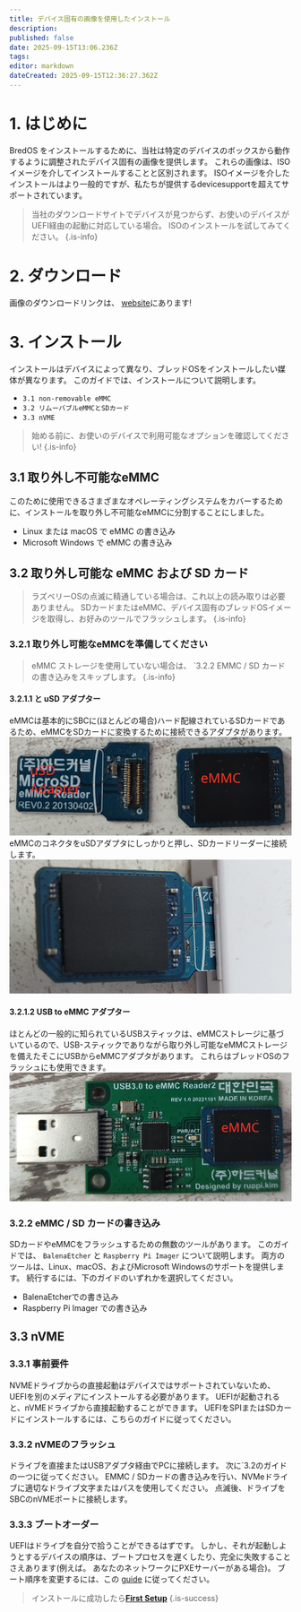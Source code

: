 ```yaml
---
title: デバイス固有の画像を使用したインストール
description:
published: false
date: 2025-09-15T13:06.236Z
tags:
editor: markdown
dateCreated: 2025-09-15T12:36:27.362Z
---
```


# 1. はじめに

BredOS をインストールするために、当社は特定のデバイスのボックスから動作するように調整されたデバイス固有の画像を提供します。 これらの画像は、ISOイメージを介してインストールすることと区別されます。 ISOイメージを介したインストールはより一般的ですが、私たちが提供するdevicesupportを超えてサポートされています。

> 当社のダウンロードサイトでデバイスが見つからず、お使いのデバイスがUEFI経由の起動に対応している場合。 ISOのインストールを試してみてください。
> {.is-info}

# 2. ダウンロード

画像のダウンロードリンクは、 [website](https://bredos.org/download.html)にあります!

# 3. インストール

インストールはデバイスによって異なり、ブレッドOSをインストールしたい媒体が異なります。 このガイドでは、インストールについて説明します。

- `3.1 non-removable eMMC`
- `3.2 リムーバブルeMMCとSDカード`
- `3.3 nVME`

> 始める前に、お使いのデバイスで利用可能なオプションを確認してください!
> {.is-info}

## 3.1 取り外し不可能なeMMC

このために使用できるさまざまなオペレーティングシステムをカバーするために、インストールを取り外し不可能なeMMCに分割することにしました。

- Linux または macOS で eMMC の書き込み
- Microsoft Windows で eMMC の書き込み

## 3.2 取り外し可能な eMMC および SD カード

> ラズベリーOSの点滅に精通している場合は、これ以上の読み取りは必要ありません。 SDカードまたはeMMC、デバイス固有のブレッドOSイメージを取得し、お好みのツールでフラッシュします。
> {.is-info}

### 3.2.1 取り外し可能なeMMCを準備してください

> eMMC ストレージを使用していない場合は、 \`3.2.2 EMMC / SD カードの書き込みをスキップします。
> {.is-info}

#### 3.2.1.1 と uSD アダプター

eMMCは基本的にSBCに(ほとんどの場合)ハード配線されているSDカードであるため、eMMCをSDカードに変換するために接続できるアダプタがあります。
![usd-emmc-cut.png](/installation-dsi/usd-emmc-cut.png)
eMMCのコネクタをuSDアダプタにしっかりと押し、SDカードリーダーに接続します。
![usd-connected-cut.png](/installation-dsi/usd-connected-cut.png)

#### 3.2.1.2 USB to eMMC アダプター

ほとんどの一般的に知られているUSBスティックは、eMMCストレージに基づいているので、USB-スティックでありながら取り外し可能なeMMCストレージを備えたそこにUSBからeMMCアダプタがあります。 これらはブレッドOSのフラッシュにも使用できます。
![emmc-reader-cut.png](/installation-dsi/emmc-reader-cut.png)

### 3.2.2 eMMC / SD カードの書き込み

SDカードやeMMCをフラッシュするための無数のツールがあります。 このガイドでは、 `BalenaEtcher` と `Raspberry Pi Imager` について説明します。 両方のツールは、Linux、macOS、およびMicrosoft Windowsのサポートを提供します。 続行するには、下のガイドのいずれかを選択してください。

- BalenaEtcherでの書き込み
- Raspberry Pi Imager での書き込み

## 3.3 nVME

### 3.3.1 事前要件

NVMEドライブからの直接起動はデバイスではサポートされていないため、UEFIを別のメディアにインストールする必要があります。 UEFIが起動されると、nVMEドライブから直接起動することができます。 UEFIをSPIまたはSDカードにインストールするには、こちらのガイドに従ってください。

### 3.3.2 nVMEのフラッシュ

ドライブを直接またはUSBアダプタ経由でPCに接続します。 次に\`3.2のガイドの一つに従ってください。 EMMC / SDカードの書き込みを行い、NVMeドライブに適切なドライブ文字またはパスを使用してください。 点滅後、ドライブをSBCのnVMEポートに接続します。

### 3.3.3 ブートオーダー

UEFIはドライブを自分で拾うことができるはずです。 しかし、それが起動しようとするデバイスの順序は、ブートプロセスを遅くしたり、完全に失敗することさえあります(例えば。 あなたのネットワークにPXEサーバーがある場合)。 ブート順序を変更するには、この [guide](/en/how-to/change-default-boot-order-rk3588) に従ってください。

> インストールに成功したら[**First Setup**](/en/install/first-setup)
> {.is-success}
